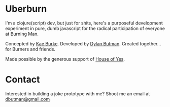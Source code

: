 # Uberburn

I'm a clojure(script) dev, but just for shits, here's a purposeful development experiment in pure, dumb javascript for the radical participation of everyone at Burning Man.

Concepted by [Kae Burke](http://houseofyes.org/).
Developed by [Dylan Butman](https://github.com/pleasetrythisathome).
Created together... for Burners and friends.

Made possible by the generous support of [House of Yes](http://houseofyes.org/).

# Contact

Interested in building a joke prototype with me? Shoot me an email at dbutman@gmail.com
